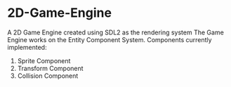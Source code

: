 # 2D-Game-Engine
A 2D Game Engine created using SDL2 as the rendering system
The Game Engine works on the Entity Component System.
Components currently implemented:

1. Sprite Component
2. Transform Component
3. Collision Component